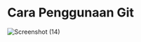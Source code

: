 # Cara Penggunaan Git
![Screenshot (14)](https://user-images.githubusercontent.com/115473812/195985548-1804af21-3dd5-4125-84b0-9c889e7a46a8.png)

